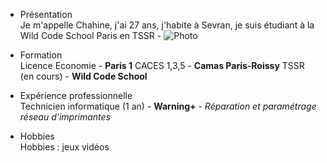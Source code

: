 * Présentation  
  Je m'appelle Chahine, j'ai 27 ans, j'habite à Sevran, je suis étudiant à la Wild Code School Paris en TSSR - ![Photo](https://image.noelshack.com/fichiers/2025/10/4/1741249921-9pz0ng6-1.jpeg)

* Formation  
  Licence Economie - **Paris 1**
  CACES 1,3,5 - **Camas Paris-Roissy**
  TSSR (en cours) - **Wild Code School**

* Expérience professionnelle  
  Technicien informatique (1 an) - **Warning+** - _Réparation et paramétrage réseau d'imprimantes_

* Hobbies  
  Hobbies : jeux vidéos

